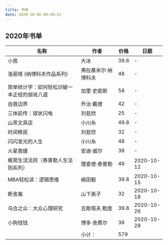 ```yaml
---
title: 书单
date: 2020-10-08 00:49:51
---
```


## 2020年书单

| 名称        | 作者   |  价格  | 日期 |
| --------   | -----  | ----  | ----  |
|小孩|大冰| 39.6 | - |
|洛丽塔 (纳博科夫作品系列)|弗拉基米尔·纳博科夫| 48 | - |
|简单统计学：如何轻松识破一本正经的胡说八道|加里·史密斯| 58 | - |
|自我边界|乔治·戴德| 42 | - |
|三体前传：球状闪电|刘慈欣| 25 | - |
|山茶文具店|小川糸| 49.8 | - |
|时间移民|刘慈欣| 32 | - |
|闪闪发光的人生|小川糸| 48 | - |
|火星救援|安迪·威尔| 38 | - |
|极简生活法则（泰普勒人生法则系列）|理查德·泰普勒| 49 | 2020-10-12 |
|MBA轻松读：逻辑思维|嶋田毅|39.8|2020-10-15|
|断舍离|山下英子|32|2020-10-18|
|乌合之众：大众心理研究|古斯塔夫.勒庞|39.8|2020-10-26|
|小狗钱钱|博多·舍费尔|38|2020-10-28|
| |小计：|579||
